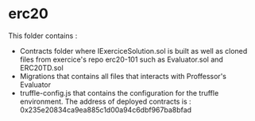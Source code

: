 # erc20
This folder contains :
  - Contracts folder where IExerciceSolution.sol is built as well as cloned files from exercice's repo erc20-101 such as Evaluator.sol and ERC20TD.sol
  - Migrations that contains all files that interacts with Proffessor's Evaluator
  - truffle-config.js that contains the configuration for the truffle environment.
The address of deployed contracts is : 0x235e20834ca9ea885c1d00a94c6dbf967ba8bfad
